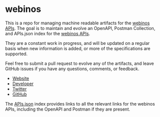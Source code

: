 # webinosThis is a repo for managing machine readable artifacts for the [webinos APIs](http://www.webinos.org). The goal is to maintain and evolve an OpenAPI, Postman Collection, and APIs.json index for the [webinos APIs](http://www.webinos.org).They are a constant work in progress, and will be updated on a regular basis when new information is added, or more of the specifications are supported.Feel free to submit a pull request to evolve any of the artifacts, and leave GitHub issues if you have any questions, comments, or feedback.- [Website](http://www.webinos.org)- [Developer](http://www.webinos.org)- [Twitter](https://twitter.com/webinosproject)- [GitHub](https://github.com/webinos)The [APIs.json](https://github.com/api-evangelist/webinos/blob/master/apis.json) index provides links to all the relevant links for the webinos APIs, including the OpenAPI and Postman if they are present.